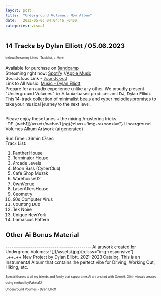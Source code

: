 ```yaml
---
layout: post
title:  "Underground Volumes: New Album"
date:   2023-05-06 04:04:46 -0400
categories: visual
---
```

<h2>14 Tracks by Dylan Elliott / 05.06.2023 </h2>
<sub><sup>below: Streaming Links , Tracklist, + More
</sup></sub>

Available for purchase on [Bandcamp](https://dylanelliott.bandcamp.com/album/underground-volumes)
<br>
Streaming right now: [Spotify](https://open.spotify.com/album/6X2GTNuoHwYXPOPtgq9N1E?si=OsiIhoAdQXuPycXyNv5l4Q) //[Apple Music](https://music.apple.com/us/album/underground-volumes/1686738350)
<br>
Soundcloud Link - [Soundcloud](https://soundcloud.com/poweredup/sets/underground-volumes)
<br>
Link to All Music: [Music - Dylan Elliott](https://el-dylan.github.io/musiclinks.html)
<br>
Prepare for an audio experience unlike any other. We proudly present "Underground Volumes" by Atlanta-based producer and DJ, Dylan Elliott. This 14-track collection of minimalist beats and cyber melodies promises to take your musical journey to the next level.

<br>
Please enjoy these tunes + the mixing /mastering tricks.
<br>
-DE
![web1](/assets/webuv1.jpg){:class="img-responsive"}
Underground Volumes Album Artwork (ai generated)

Run Time : 36min 07sec
<br>
Track List:          
1. Panther House
2. Terminator House
3. Arcade Levels
4. Moon Bass (CyberClub)
5. Cafe Shop Muzak
6. Warehouse02
7. OwnVenue
8. LaserAftersHouse
9. Geometry
10. 90s Computer Virus
11. Counting Dub
12. Tek Noire
13. Unique NewYork
14. Damascus Pattern


<h2>Other Ai Bonus Material</h2>
--------------------------------------------
Ai artwork created for Undergrond Volumes:
![](/assets/.jpg){:class="img-responsive"}
<br>..++..++
New Project by Dylan Elliott. 2021-2023 Catalog. This is an Instrumental Album that contains the perfect vibe for Driving, Working Out, Hiking, etc. 


<sub><sup>Special thanks to all my friends and family that support me. Ai art created with OpenAi.
Glitch visuals created using method by Paketa12
<br>
Underground Volumes - Dylan Elliott </sup></sub>
